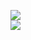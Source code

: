 [![](https://img.shields.io/badge/Made%20With-Github%20Spray-lightgrey.svg?style=for-the-badge&logo=github)](https://github.com/Annihil/github-spray#2926)  
[![](https://i.imgur.com/2DrTn0Z.gif)](https://github.com/Annihil/github-spray)